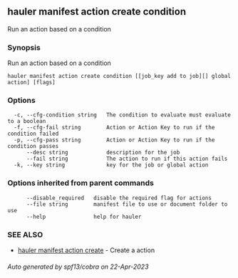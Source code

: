 ## hauler manifest action create condition

Run an action based on a condition

### Synopsis

Run an action based on a condition

```
hauler manifest action create condition [[job_key add to job][] global action] [flags]
```

### Options

```
  -c, --cfg-condition string   The condition to evaluate must evaluate to a boolean
  -f, --cfg-fail string        Action or Action Key to run if the condition failed
  -p, --cfg-pass string        Action or Action Key to run if the condition passes
      --desc string            description for the job
      --fail string            The action to run if this action fails
  -k, --key string             key for the job or global action
```

### Options inherited from parent commands

```
      --disable_required   disable the required flag for actions
      --file string        manifest file to use or document folder to use
      --help               help for hauler
```

### SEE ALSO

* [hauler manifest action create](hauler_manifest_action_create.md)	 - Create a action

###### Auto generated by spf13/cobra on 22-Apr-2023
